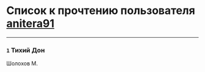 # Список к прочтению пользователя [anitera91](http://vk.com/id9142387)
---

### `1` Тихий Дон
Шолохов М.

